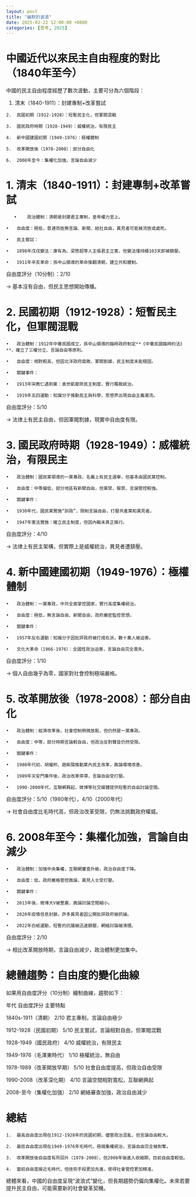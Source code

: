 ```yaml
---
layout: post
title: "幽默的波浪"
date: 2025-02-22 12:00:00 +0800
categories: [思考, 2025]
---
```


# 中國近代以來民主自由程度的對比（1840年至今）

中國的民主自由程度經歷了數次波動，主要可分為六個階段：
	
  
  1.	清末（1840-1911）：封建專制+改革嘗試

	2.	民國初期（1912-1928）：短暫民主化，但軍閥混戰

	3.	國民政府時期（1928-1949）：威權統治，有限民主

	4.	新中國建國初期（1949-1976）：極權體制

	5.	改革開放後（1978-2008）：部分自由化

	6.	2008年至今：集權化加強，言論自由減少

# 1. 清末（1840-1911）：封建專制+改革嘗試
	
       •	政治體制：清朝是封建君主專制，皇帝權力至上。

	•	自由度：極低，普通百姓無言論、新聞、結社自由，異見者可能被流放或處死。

	•	民主嘗試：

	•	1898年戊戌變法：康有為、梁啓超等人主張君主立憲，但變法僅持續103天即被鎮壓。

	•	1911年辛亥革命：孫中山領導的革命推翻清朝，建立共和體制。

自由度評分（10分制）：2/10

→ 基本沒有自由，但民主思想開始傳播。

#  2. 民國初期（1912-1928）：短暫民主化，但軍閥混戰

	•	政治體制：1912年中華民國成立，孫中山領導的臨時政府制定**《中華民國臨時約法》**，確立了三權分立、言論自由等原則。

	•	自由度：相對較高，但因北洋政府腐敗、軍閥割據，民主制度未能穩固。

	•	關鍵事件：

	•	1913年宋教仁遇刺案：袁世凱廢除民主制度，實行獨裁統治。

	•	1919年五四運動：知識分子推動民主與科學，思想界出現自由主義潮流。

自由度評分：5/10

→ 法律上有民主自由，但因軍閥割據，現實中自由度有限。

# 3. 國民政府時期（1928-1949）：威權統治，有限民主

	•	政治體制：國民黨領導的一黨專政，名義上有民主選舉，但基本由國民黨控制。

	•	自由度：中等偏低，部分地區有新聞自由，但黨禁、報禁、言論管控較強。

	•	關鍵事件：

	•	1930年代，國民黨實施“訓政”，限制言論自由，打壓共產黨和異見者。

	•	1947年憲法實施：確立民主制度，但因內戰未真正推行。

自由度評分：4/10

→ 法律上有民主架構，但實際上是威權統治，異見者遭鎮壓。

# 4. 新中國建國初期（1949-1976）：極權體制

	•	政治體制：一黨專政，中共全面掌控國家，實行高度集權統治。

	•	自由度：極低，無言論自由、新聞自由，政府嚴密監控思想。

	•	關鍵事件：

	•	1957年反右運動：知識分子因批評政府被打成右派，數十萬人被迫害。

	•	文化大革命（1966-1976）：全國性政治迫害，言論自由完全喪失。

自由度評分：1/10

→ 個人自由幾乎為零，國家對社會控制極端嚴格。

# 5. 改革開放後（1978-2008）：部分自由化

	•	政治體制：經濟改革後，社會控制稍微放鬆，但仍然是一黨專政。

	•	自由度：中等，部分時期言論較自由，但政治反對聲音仍然受限。

	•	關鍵事件：

	•	1980年代初，胡耀邦、趙紫陽推動黨內民主改革，輿論環境改善。

	•	1989年天安門事件後，政治改革停滯，言論自由受打壓。

	•	1990-2000年代，互聯網興起，微博等社交媒體提供短暫的自由討論空間。

自由度評分：5/10（1980年代），4/10（2000年代）

→ 社會自由度比毛時代高，但政治改革受限，仍無法挑戰政府權威。

# 6. 2008年至今：集權化加強，言論自由減少

	•	政治體制：加強中央集權，互聯網審查升級，政治自由度下降。

	•	自由度：低，政府嚴格管控輿論，異見人士受打壓。

	•	關鍵事件：

	•	2013年後，微博大V被整肅，輿論討論空間縮小。

	•	2020年疫情信息封鎖，許多異見者因公開批評政府被抓捕。

	•	2022年白紙運動，短暫的抗議被迅速鎮壓，網絡討論被清理。

自由度評分：2/10

→ 相比改革開放時期，言論自由減少，政治體制更加集中。

# 總體趨勢：自由度的變化曲線

如果用自由度評分（10分制）繪制曲線，趨勢如下：

年代	自由度評分	主要特點

1840s-1911（清朝）	2/10	君主專制，言論自由極少

1912-1928（民國初期）	5/10	民主嘗試，言論相對自由，但軍閥混戰

1928-1949（國民政府）	4/10	威權統治，有限民主

1949-1976（毛澤東時代）	1/10	極權統治，無自由

1978-1989（改革開放早期）	5/10	社會自由度提高，但政治自由受限

1990-2008（改革深化期）	4/10	言論空間相對寬松，互聯網興起

2008-至今（集權化加強）	2/10	網絡審查加強，政治自由減少

# 總結

	1.	最高自由度出現在1912-1928年的民國初期，儘管政治混亂，但言論自由較大。

	2.	最低自由度出現在1949-1976年毛時代，極端集權統治，言論自由完全被剝奪。

	3.	改革開放後自由度有所回升（1978-2008），但2008年後進入收縮期，目前自由度較低。

	4.	當前自由度接近毛時代，但技術手段更加先進，使得社會管控更加精准。

總體來看，中國的自由度呈現“波浪式”變化，但長期趨勢仍偏向集權化。未來若要提升民主自由，可能需要新的社會變革契機。
